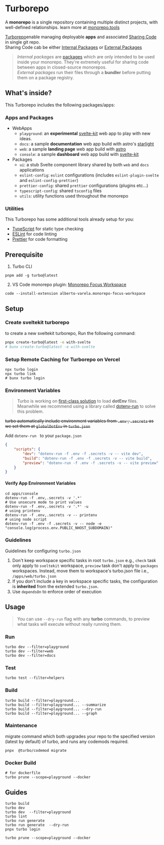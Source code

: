 # Turborepo

A **monorepo** is a single repository containing multiple distinct projects, with well-defined relationships. learn more at [monorepo.tools](https://monorepo.tools/)

[Turborepo](https://turbo.build/repo/docs/handbook)enable managing deployable **apps** and associated [Sharing Code](https://turbo.build/repo/docs/handbook/sharing-code) in single git repo.  
Sharing Code cab be either [Internal Packages](https://turbo.build/repo/docs/handbook/sharing-code/internal-packages) or [External Packages](https://turbo.build/repo/docs/handbook/publishing-packages)

> _Internal packages_ are [packages](https://turbo.build/repo/docs/handbook/sharing-code) which are only intended to be used inside your monorepo. They're extremely useful for sharing code between apps in closed-source monorepos.  
> _External packages_ run their files through a **bundler** before putting them on a package registry.

## What's inside?

This Turborepo includes the following packages/apps:

### Apps and Packages

- WebApps
  - `playground`: an **experimental** [svelte-kit](https://kit.svelte.dev/) web app to play with new ideas.
  - `docs`: a sample **documentation** web app build with astro's [starlight](https://starlight.astro.build/)
  - `web`: a sample **landing page** web app build with [astro](https://astro.build/)
  - `console`: a sample **dashboard** web app build with [svelte-kit](https://kit.svelte.dev/)
- Packages
  - `ui`: a stub Svelte component library shared by both `web` and `docs` applications
  - `eslint-config`: `eslint` configurations (includes `eslint-plugin-svelte` and `eslint-config-prettier`)
  - `prettier-config`: shared `prettier` configurations (plugins etc...)
  - `typescript-config`: shared `tsconfig` files
  - `utils`: utility functions used throughout the monorepo

### Utilities

This Turborepo has some additional tools already setup for you:

- [TypeScript](https://www.typescriptlang.org/) for static type checking
- [ESLint](https://eslint.org/) for code linting
- [Prettier](https://prettier.io) for code formatting

## Prerequisite

1. Turbo CLI

```shell
pnpm add -g turbo@latest
```

2. VS Code monorepo plugin: [Monorepo Focus Workspace](https://marketplace.visualstudio.com/items?itemName=alberto-varela.monorepo-focus-workspace)

```shell
code --install-extension alberto-varela.monorepo-focus-workspace
```

## Setup

### Create sveltekit turborepo

to create a new sveltekit turborepo, Run the following command:

```sh
pnpx create-turbo@latest -e with-svelte
# bunx create-turbo@latest -e with-svelte
```

### Setup Remote Caching for Turborepo on Vercel

```shell
npx turbo login
npx turbo link
# bunx turbo login
```

### Environment Variables

> Turbo is working on [first-class solution](https://turbo.build/repo/docs/handbook/dev#using-environment-variables) to load **dotEnv** files.  
> Meanwhile we recommend using a library called [dotenv-run](https://github.com/chihab/dotenv-run) to solve this problem.

~~turbo automatically include environment variables from `.env` , `.secrets` as we set them at `globalDotEnv` in `turbo.json`~~

Add `dotenv-run ` to your `package.json`

```json filename="package.json" highlight=3
{
	"scripts": {
		"dev": "dotenv-run -f .env -f .secrets -v -- vite dev",
		"build": "dotenv-run -f .env -f .secrets -v -- vite build",
		"preview": "dotenv-run -f .env -f .secrets -v -- vite preview"
	}
}
```

#### Verify App Environment Variables

```shell
cd apps/console
dotenv-run -f .env,.secrets -v '.*'
# Use unsecure mode to print values
dotenv-run -f .env,.secrets -v '.*' -u
# using printenv
dotenv-run -f .env,.secrets -v -- printenv
# using node script
dotenv-run -f .env -f .secrets -v -- node -e "console.log(process.env.PUBLIC_NHOST_SUBDOMAIN)"
```

### Guidelines
Guidelines for configuring `turbo.json`
1. Don't keep workspace specific tasks in root `turbo.json`  e.g., `check` task only apply to `sveltekit` workspace, `preview` task don't apply to `packages` workspaces. Instead, move them to workspace's turbo.json file i.e., `/apps/web/turbo.json`
2. If you don't include a key in workspace specific tasks, the configuration is **inherited** from the extended `turbo.json`.
3. Use `dependsOn` to enforce order of execution

## Usage

> You can use `--dry-run` flag with any **turbo** commands, to preview what tasks will execute without really running them. 

### Run

```shell
turbo dev --filter=playground
turbo dev --filter=web
turbo dev --filter=docs
```

### Test

```shell
turbo test --filter=helpers
```

### Build

```shell
turbo build --filter=playground...
turbo build --filter=playground... --summarize
turbo build --filter=playground... --dry-run
turbo build --filter=playground... --graph
```

### Maintenance

migrate command which both upgrades your repo to the specified version (latest by default) of turbo, and runs any codemods required.

```shell
pnpx  @turbo/codemod migrate
```

### Docker Build

```shell
# for dockerfile
turbo prune --scope=playground --docker
```

## Guides

```shell
turbo build
turbo dev
turbo dev  --filter=playground
turbo lint
turbo run generate
turbo run generate  --dry-run
pnpx turbo login

turbo prune --scope=playground --docker
```
